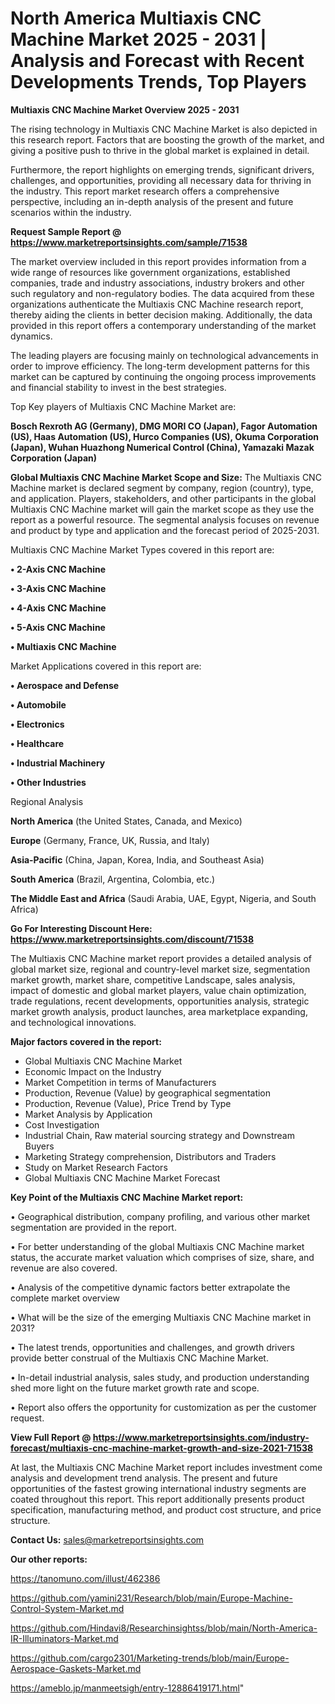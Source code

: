 # North America Multiaxis CNC Machine Market 2025 - 2031 | Analysis and Forecast with Recent Developments Trends, Top Players

<Strong> Multiaxis CNC Machine Market Overview 2025 - 2031</strong>

The rising technology in Multiaxis CNC Machine Market is also depicted in this research report. Factors that are boosting the growth of the market, and giving a positive push to thrive in the global market is explained in detail.

Furthermore, the report highlights on emerging trends, significant drivers, challenges, and opportunities, providing all necessary data for thriving in the industry. This report market research offers a comprehensive perspective, including an in-depth analysis of the present and future scenarios within the industry.

<strong>Request Sample Report @ <a href=https://www.marketreportsinsights.com/sample/71538>https://www.marketreportsinsights.com/sample/71538</a></strong>

The market overview included in this report provides information from a wide range of resources like government organizations, established companies, trade and industry associations, industry brokers and other such regulatory and non-regulatory bodies. The data acquired from these organizations authenticate the Multiaxis CNC Machine research report, thereby aiding the clients in better decision making. Additionally, the data provided in this report offers a contemporary understanding of the market dynamics.

The leading players are focusing mainly on technological advancements in order to improve efficiency. The long-term development patterns for this market can be captured by continuing the ongoing process improvements and financial stability to invest in the best strategies.

Top Key players of Multiaxis CNC Machine Market are:

<strong>Bosch Rexroth AG (Germany), DMG MORI CO (Japan), Fagor Automation (US), Haas Automation (US), Hurco Companies (US), Okuma Corporation (Japan), Wuhan Huazhong Numerical Control (China), Yamazaki Mazak Corporation (Japan)</strong>

<strong><b>Global Multiaxis CNC Machine Market Scope and Size:</b></strong>
The Multiaxis CNC Machine market is declared segment by company, region (country), type, and application. Players, stakeholders, and other participants in the global Multiaxis CNC Machine market will gain the market scope as they use the report as a powerful resource. The segmental analysis focuses on revenue and product by type and application and the forecast period of 2025-2031.

Multiaxis CNC Machine Market Types covered in this report are:

<strong>• 2-Axis CNC Machine

• 3-Axis CNC Machine

• 4-Axis CNC Machine

• 5-Axis CNC Machine

• Multiaxis CNC Machine</strong>

Market Applications covered in this report are:

<strong>• Aerospace and Defense

• Automobile

• Electronics

• Healthcare

• Industrial Machinery

• Other Industries</strong> 

Regional Analysis

<strong>North America</strong> (the United States, Canada, and Mexico)

<strong>Europe</strong> (Germany, France, UK, Russia, and Italy)

<strong>Asia-Pacific</strong> (China, Japan, Korea, India, and Southeast Asia)

<strong>South America</strong> (Brazil, Argentina, Colombia, etc.)

<strong>The Middle East and Africa</strong> (Saudi Arabia, UAE, Egypt, Nigeria, and South Africa)

<strong>Go For Interesting Discount Here: <a href=https://www.marketreportsinsights.com/discount/71538>https://www.marketreportsinsights.com/discount/71538</a></strong>

The Multiaxis CNC Machine market report provides a detailed analysis of global market size, regional and country-level market size, segmentation market growth, market share, competitive Landscape, sales analysis, impact of domestic and global market players, value chain optimization, trade regulations, recent developments, opportunities analysis, strategic market growth analysis, product launches, area marketplace expanding, and technological innovations.

<strong><b>Major factors covered in the report:</b></strong>
<ul>
  <li>Global Multiaxis CNC Machine Market </li>
  <li>Economic Impact on the Industry</li>
  <li>Market Competition in terms of Manufacturers</li>
  <li>Production, Revenue (Value) by geographical segmentation</li>
  <li>Production, Revenue (Value), Price Trend by Type</li>
  <li>Market Analysis by Application</li>
  <li>Cost Investigation</li>
  <li>Industrial Chain, Raw material sourcing strategy and Downstream Buyers</li>
  <li>Marketing Strategy comprehension, Distributors and Traders</li>
  <li>Study on Market Research Factors</li>
  <li>Global Multiaxis CNC Machine Market Forecast</li>
</ul>

<strong><b>Key Point of the Multiaxis CNC Machine Market report:</b></strong>

• Geographical distribution, company profiling, and various other market segmentation are provided in the report.

• For better understanding of the global Multiaxis CNC Machine market status, the accurate market valuation which comprises of size, share, and revenue are also covered.

• Analysis of the competitive dynamic factors better extrapolate the complete market overview

• What will be the size of the emerging Multiaxis CNC Machine market in 2031?

• The latest trends, opportunities and challenges, and growth drivers provide better construal of the Multiaxis CNC Machine Market.

• In-detail industrial analysis, sales study, and production understanding shed more light on the future market growth rate and scope.

• Report also offers the opportunity for customization as per the customer request.

<strong><b>View Full Report @ <a href=https://www.marketreportsinsights.com/industry-forecast/multiaxis-cnc-machine-market-growth-and-size-2021-71538>https://www.marketreportsinsights.com/industry-forecast/multiaxis-cnc-machine-market-growth-and-size-2021-71538</a></b></strong>


At last, the Multiaxis CNC Machine Market report includes investment come analysis and development trend analysis. The present and future opportunities of the fastest growing international industry segments are coated throughout this report. This report additionally presents product specification, manufacturing method, and product cost structure, and price structure.

<strong>Contact Us:</strong>
sales@marketreportsinsights.com

<strong>Our other reports:</strong>

<a href=https://tanomuno.com/illust/462386>https://tanomuno.com/illust/462386</a>

<a href=https://github.com/yamini231/Research/blob/main/Europe-Machine-Control-System-Market.md>https://github.com/yamini231/Research/blob/main/Europe-Machine-Control-System-Market.md</a>

<a href=https://github.com/Hindavi8/Researchinsightss/blob/main/North-America-IR-Illuminators-Market.md>https://github.com/Hindavi8/Researchinsightss/blob/main/North-America-IR-Illuminators-Market.md</a>

<a href=https://github.com/cargo2301/Marketing-trends/blob/main/Europe-Aerospace-Gaskets-Market.md>https://github.com/cargo2301/Marketing-trends/blob/main/Europe-Aerospace-Gaskets-Market.md</a>

<a href=https://ameblo.jp/manmeetsigh/entry-12886419171.html>https://ameblo.jp/manmeetsigh/entry-12886419171.html</a>"
